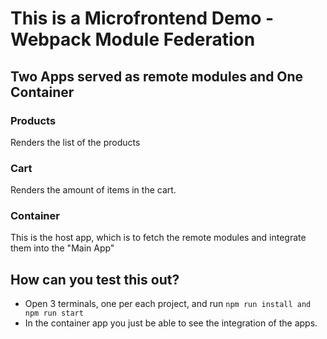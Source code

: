 # This is a Microfrontend Demo - Webpack Module Federation

## Two Apps served as remote modules and One Container

### Products

Renders the list of the products

### Cart

Renders the amount of items in the cart.

### Container

This is the host app, which is to fetch the remote modules and integrate them into the "Main App"

## How can you test this out?

- Open 3 terminals, one per each project, and run `npm run install and npm run start`
- In the container app you just be able to see the integration of the apps.

